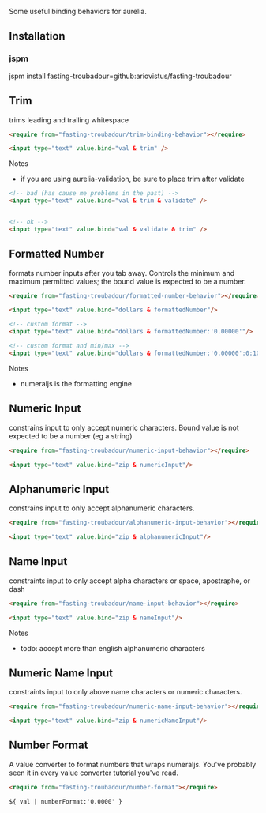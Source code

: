 Some useful binding behaviors for aurelia.


## Installation

### jspm

jspm install fasting-troubadour=github:ariovistus/fasting-troubadour

## Trim

trims leading and trailing whitespace

```html
<require from="fasting-troubadour/trim-binding-behavior"></require>

<input type="text" value.bind="val & trim" />
```

Notes
- if you are using aurelia-validation, be sure to place trim after validate

```html
<!-- bad (has cause me problems in the past) -->
<input type="text" value.bind="val & trim & validate" />


<!-- ok -->
<input type="text" value.bind="val & validate & trim" />
```

## Formatted Number

formats number inputs after you tab away. Controls the minimum and maximum permitted values; the bound value is expected to be a number.

```html
<require from="fasting-troubadour/formatted-number-behavior"></require>

<input type="text" value.bind="dollars & formattedNumber"/>

<!-- custom format -->
<input type="text" value.bind="dollars & formattedNumber:'0.00000'"/>

<!-- custom format and min/max -->
<input type="text" value.bind="dollars & formattedNumber:'0.00000':0:1000000"/>
```

Notes
- numeraljs is the formatting engine

## Numeric Input

constrains input to only accept numeric characters. Bound value is not expected to be a number (eg a string)

```html
<require from="fasting-troubadour/numeric-input-behavior"></require>

<input type="text" value.bind="zip & numericInput"/>
```

## Alphanumeric Input

constrains input to only accept alphanumeric characters. 

```html
<require from="fasting-troubadour/alphanumeric-input-behavior"></require>

<input type="text" value.bind="zip & alphanumericInput"/>
```

## Name Input

constraints input to only accept alpha characters or space, apostraphe, or dash

```html
<require from="fasting-troubadour/name-input-behavior"></require>

<input type="text" value.bind="zip & nameInput"/>
```

Notes
- todo: accept more than english alphanumeric characters

## Numeric Name Input

constraints input to only above name characters or numeric characters.

```html
<require from="fasting-troubadour/numeric-name-input-behavior"></require>

<input type="text" value.bind="zip & numericNameInput"/>
```

## Number Format

A value converter to format numbers that wraps numeraljs. You've probably seen it in every value converter tutorial you've read.

```html
<require from="fasting-troubadour/number-format"></require>

${ val | numberFormat:'0.0000' }
```
